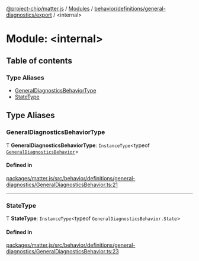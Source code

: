 [@project-chip/matter.js](../README.md) / [Modules](../modules.md) / [behavior/definitions/general-diagnostics/export](behavior_definitions_general_diagnostics_export.md) / \<internal\>

# Module: \<internal\>

## Table of contents

### Type Aliases

- [GeneralDiagnosticsBehaviorType](behavior_definitions_general_diagnostics_export._internal_.md#generaldiagnosticsbehaviortype)
- [StateType](behavior_definitions_general_diagnostics_export._internal_.md#statetype)

## Type Aliases

### GeneralDiagnosticsBehaviorType

Ƭ **GeneralDiagnosticsBehaviorType**: `InstanceType`\<typeof [`GeneralDiagnosticsBehavior`](behavior_definitions_general_diagnostics_export.md#generaldiagnosticsbehavior)\>

#### Defined in

[packages/matter.js/src/behavior/definitions/general-diagnostics/GeneralDiagnosticsBehavior.ts:21](https://github.com/project-chip/matter.js/blob/6d3b6a5d957d88a9231d6ecab4bb41f8133112be/packages/matter.js/src/behavior/definitions/general-diagnostics/GeneralDiagnosticsBehavior.ts#L21)

___

### StateType

Ƭ **StateType**: `InstanceType`\<typeof `GeneralDiagnosticsBehavior.State`\>

#### Defined in

[packages/matter.js/src/behavior/definitions/general-diagnostics/GeneralDiagnosticsBehavior.ts:23](https://github.com/project-chip/matter.js/blob/6d3b6a5d957d88a9231d6ecab4bb41f8133112be/packages/matter.js/src/behavior/definitions/general-diagnostics/GeneralDiagnosticsBehavior.ts#L23)
